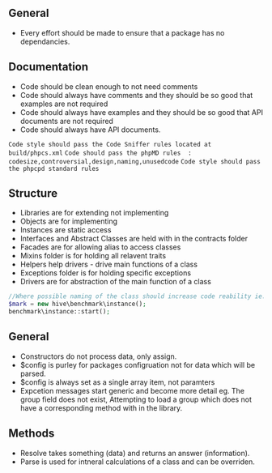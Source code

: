 ## General

 * Every effort should be made to ensure that a package has no dependancies.

## Documentation
 * Code should be clean enough to not need comments
 * Code should always have comments and they should be so good that examples are not required
 * Code should always have examples and they should be so good that API documents are not required
 * Code should always have API documents.
 
`Code style should pass the Code Sniffer rules located at build/phpcs.xml`
`Code should pass the phpMD rules  : codesize,controversial,design,naming,unusedcode`
`Code style should pass the phpcpd standard rules`

## Structure 
 * Libraries are for extending not implementing
 * Objects are for implementing
 * Instances are static access
 * Interfaces and Abstract Classes are held with in the contracts folder
 * Facades are for allowing alias to access classes
 * Mixins folder is for holding all relavent traits
 * Helpers help drivers - drive main functions of a class
 * Exceptions folder is for holding specific exceptions
 * Drivers are for abstraction of the main function of a class

```php
//Where possible naming of the class should increase code reability ie. 
$mark = new hive\benchmark\instance(); 
benchmark\instance::start(); 
```

## General
 * Constructors do not process data, only assign. 
 * $config is purley for packages configruation not for data which will be parsed. 
 * $config is always set as a single array item, not paramters
 * Expcetion messages start generic and become more detail eg. The group field does not exist, Attempting to load a group which does not have a corresponding method with in the library.

## Methods
 * Resolve takes something (data) and returns an answer (information).
 * Parse is used for intneral calculations of a class and can be overriden.







 

